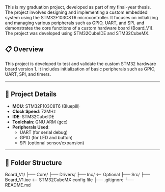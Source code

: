 This is my graduation project, developed as part of my final-year thesis.
The project involves designing and implementing a custom embedded system using the STM32F103C8T6 microcontroller.
It focuses on initializing and managing various peripherals such as GPIO, UART, and SPI, and demonstrates the core functions of a custom hardware board (Board_V1).
The project was developed using STM32CubeIDE and STM32CubeMX.

## 📋 Overview
This project is developed to test and validate the custom STM32 hardware board version 1. It includes initialization of basic peripherals such as GPIO, UART, SPI, and timers.

---

## 🧠 Project Details

- **MCU**: STM32F103C8T6 (Bluepill)
- **Clock Speed**: 72MHz
- **IDE**: STM32CubeIDE
- **Toolchain**: GNU ARM (gcc)
- **Peripherals Used**:
  - UART (for serial debug)
  - GPIO (for LED and button)
  - SPI (optional sensor/expansion)

---

## 📂 Folder Structure

Board_V1/
├── Core/
├── Drivers/
├── Inc/ <-- Optional
├── Src/
├── Board_V1.ioc <-- STM32CubeMX config file
├── .gitignore
└── README.md
